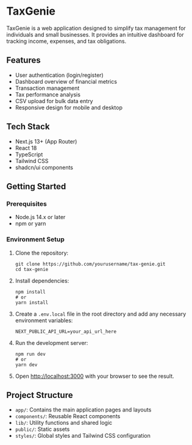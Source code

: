 # TaxGenie

TaxGenie is a web application designed to simplify tax management for individuals and small businesses. It provides an intuitive dashboard for tracking income, expenses, and tax obligations.

## Features

- User authentication (login/register)
- Dashboard overview of financial metrics
- Transaction management
- Tax performance analysis
- CSV upload for bulk data entry
- Responsive design for mobile and desktop

## Tech Stack

- Next.js 13+ (App Router)
- React 18
- TypeScript
- Tailwind CSS
- shadcn/ui components

## Getting Started

### Prerequisites

- Node.js 14.x or later
- npm or yarn

### Environment Setup

1. Clone the repository:
   ```
   git clone https://github.com/yourusername/tax-genie.git
   cd tax-genie
   ```

2. Install dependencies:
   ```
   npm install
   # or
   yarn install
   ```

3. Create a `.env.local` file in the root directory and add any necessary environment variables:
   ```
   NEXT_PUBLIC_API_URL=your_api_url_here
   ```

4. Run the development server:
   ```
   npm run dev
   # or
   yarn dev
   ```

5. Open [http://localhost:3000](http://localhost:3000) with your browser to see the result.

## Project Structure

- `app/`: Contains the main application pages and layouts
- `components/`: Reusable React components
- `lib/`: Utility functions and shared logic
- `public/`: Static assets
- `styles/`: Global styles and Tailwind CSS configuration
